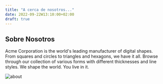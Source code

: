 ```yaml
---
title: "A cerca de nosotros..."
date: 2022-09-22W13:10:00+02:00
draft: true
---
```



## Sobre Nosotros
Acme Corporation is the world's leading manufacturer of digital shapes. From squares and circles to triangles and hexagons, we have it all. Browse through our collection of various forms with different thicknesses and line styles. We shape the world. You live in it.  

![about](https://cdn-www.stelorder.com/wp-content/uploads/2021/09/portada-empresa.jpg)
